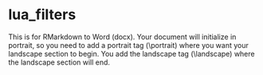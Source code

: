 # lua_filters

This is for RMarkdown to Word (docx). Your document will initialize in portrait, so you need to add a portrait tag (\portrait) where you want your landscape section to begin. You add the landscape tag (\landscape) where the landscape section will end.
